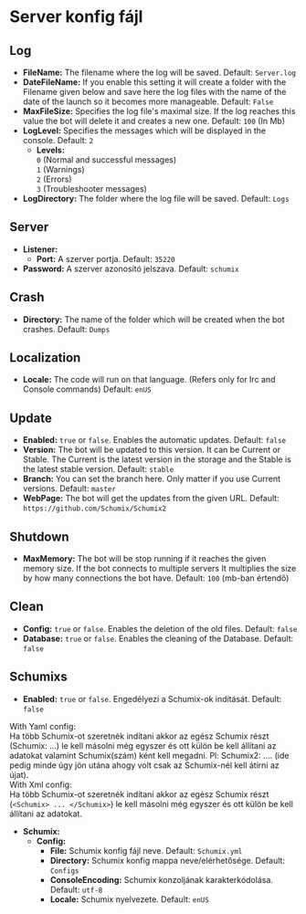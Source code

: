 # Server konfig fájl

## Log

* **FileName:** The filename where the log will be saved. Default: `Server.log`
* **DateFileName:** If you enable this setting it will create a folder with the Filename given below and save here the log files with the name of the date of the launch so it becomes more manageable.
                    Default: `False`
* **MaxFileSize:** Specifies the log file's maximal size. If the log reaches this value the bot will delete it and creates a new one.
                    Default: `100` (In Mb)
* **LogLevel:** Specifies the messages which will be displayed in the console. Default: `2`
    * **Levels:** <br/>
                    `0` (Normal and successful messages)<br/>
                    `1` (Warnings)<br/>
                    `2` (Errors)<br/>
                    `3` (Troubleshooter messages)
* **LogDirectory:** The folder where the log file will be saved. Default: `Logs`

## Server

* **Listener:**
    * **Port:** A szerver portja. Default: `35220`
* **Password:** A szerver azonosító jelszava. Default: `schumix`

## Crash

* **Directory:** The name of the folder which will be created when the bot crashes. Default: `Dumps`

## Localization

* **Locale:** The code will run on that language. (Refers only for Irc and Console commands)
              Default: `enUS`

## Update

* **Enabled:** `true` or `false`. Enables the automatic updates. Default: `false`
* **Version:** The bot will be updated to this version. It can be Current or Stable. The Current is the latest version in the storage and the Stable is the latest stable version.
               Default: `stable`
* **Branch:** You can set the branch here. Only matter if you use Current versions. Default: `master`
* **WebPage:** The bot will get the updates from the given URL. Default: `https://github.com/Schumix/Schumix2`

## Shutdown

* **MaxMemory:** The bot will be stop running if it reaches the given memory size. If the bot connects to multiple servers It multiplies the size by how many connections the bot have.
                 Default: `100` (mb-ban értendő)

## Clean

* **Config:** `true` or `false`. Enables the deletion of the old files. Default: `false`
* **Database:** `true` or `false`. Enables the cleaning of the Database. Default: `false`

## Schumixs

* **Enabled:** `true` or `false`. Engedélyezi a Schumix-ok indítását. Default: `false`

With Yaml config:<br/>
Ha több Schumix-ot szeretnék indítani akkor az egész Schumix részt (Schumix: ...) le kell másolni még egyszer és ott külön be kell állítani az adatokat valamint Schumix(szám) ként kell megadni. Pl: Schumix2: .... (ide pedig minde úgy jön utána ahogy volt csak az Schumix-nél kell átírni az újat).<br/>
With Xml config:<br/>
Ha több Schumix-ot szeretnék indítani akkor az egész Schumix részt (`<Schumix> ... </Schumix>`) le kell másolni még egyszer és ott külön be kell állítani az adatokat.
* **Schumix:**
    * **Config:**
        * **File:** Schumix konfig fájl neve. Default: `Schumix.yml`
        * **Directory:** Schumix konfig mappa neve/elérhetősége. Default: `Configs`
        * **ConsoleEncoding:** Schumix konzoljának karakterkódolása. Default: `utf-8`
        * **Locale:** Schumix nyelvezete. Default: `enUS`
